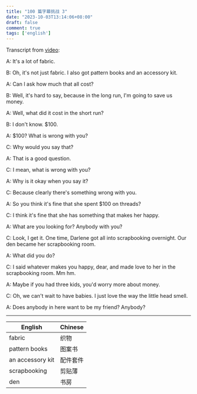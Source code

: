 ```yaml
---
title: "100 篇字幕挑战 3"
date: "2023-10-03T13:14:06+08:00"
draft: false
comment: true
tags: ['english']
---
```


Transcript from [video](https://www.youtube.com/watch?v=9zPc2xjVpCY):

A: It's a lot of fabric.

B: Oh, it's not just fabric. I also got pattern books and an accessory kit.

A: Can I ask how much that all cost?

B: Well, it's hard to say, because in the long run, I'm going to save us money.

A: Well, what did it cost in the short run?

B: I don't know. $100.

A: $100? What is wrong with you?

C: Why would you say that?

A: That is a good question.

C: I mean, what is wrong with you?

A: Why is it okay when you say it?

C: Because clearly there's something wrong with you. 

A: So you think it's fine that she spent $100 on threads?

C: I think it's fine that she has something that makes her happy.

A: What are you looking for? Anybody with you?

C: Look, I get it. One time, Darlene got all into scrapbooking overnight. Our den became her scrapbooking room.

A: What did you do?

C: I said whatever makes you happy, dear, and made love to her in the scrapbooking room. Mm hm.

A: Maybe if you had three kids, you'd worry more about money. 

C: Oh, we can't wait to have babies. I just love the way the little head smell. 

A: Does anybody in here want to be my friend? Anybody?

---

English             | Chinese
------------------- | --------------------
fabric              | 织物
pattern books       | 图案书
an accessory kit    | 配件套件
scrapbooking        | 剪贴薄
den                 | 书房

